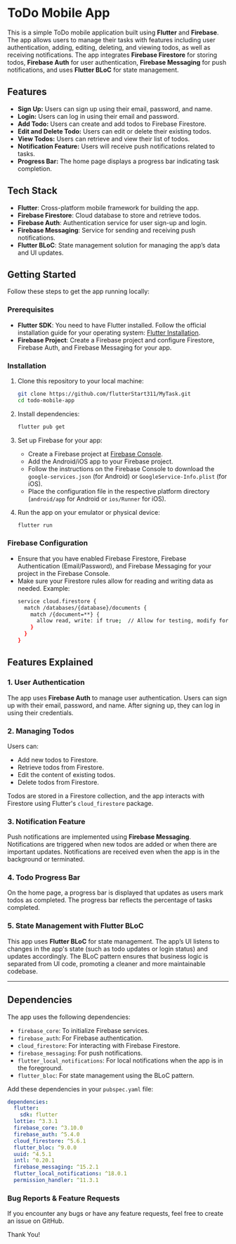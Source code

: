 # ToDo Mobile App

This is a simple ToDo mobile application built using **Flutter** and **Firebase**. The app allows users to manage their tasks with features including user authentication, adding, editing, deleting, and viewing todos, as well as receiving notifications. The app integrates **Firebase Firestore** for storing todos, **Firebase Auth** for user authentication, **Firebase Messaging** for push notifications, and uses **Flutter BLoC** for state management.

## Features

- **Sign Up:** Users can sign up using their email, password, and name.
- **Login:** Users can log in using their email and password.
- **Add Todo:** Users can create and add todos to Firebase Firestore.
- **Edit and Delete Todo:** Users can edit or delete their existing todos.
- **View Todos:** Users can retrieve and view their list of todos.
- **Notification Feature:** Users will receive push notifications related to tasks.
- **Progress Bar:** The home page displays a progress bar indicating task completion.

## Tech Stack

- **Flutter**: Cross-platform mobile framework for building the app.
- **Firebase Firestore**: Cloud database to store and retrieve todos.
- **Firebase Auth**: Authentication service for user sign-up and login.
- **Firebase Messaging**: Service for sending and receiving push notifications.
- **Flutter BLoC**: State management solution for managing the app’s data and UI updates.

## Getting Started

Follow these steps to get the app running locally:

### Prerequisites

- **Flutter SDK**: You need to have Flutter installed. Follow the official installation guide for your operating system: [Flutter Installation](https://flutter.dev/docs/get-started/install).
- **Firebase Project**: Create a Firebase project and configure Firestore, Firebase Auth, and Firebase Messaging for your app.
  
### Installation

1. Clone this repository to your local machine:
   ```bash
   git clone https://github.com/flutterStart311/MyTask.git
   cd todo-mobile-app
   ```

2. Install dependencies:
   ```bash
   flutter pub get
   ```

3. Set up Firebase for your app:
   - Create a Firebase project at [Firebase Console](https://console.firebase.google.com/).
   - Add the Android/iOS app to your Firebase project.
   - Follow the instructions on the Firebase Console to download the `google-services.json` (for Android) or `GoogleService-Info.plist` (for iOS).
   - Place the configuration file in the respective platform directory (`android/app` for Android or `ios/Runner` for iOS).

4. Run the app on your emulator or physical device:
   ```bash
   flutter run
   ```

### Firebase Configuration

- Ensure that you have enabled Firebase Firestore, Firebase Authentication (Email/Password), and Firebase Messaging for your project in the Firebase Console.
- Make sure your Firestore rules allow for reading and writing data as needed. Example:
  ```bash
  service cloud.firestore {
    match /databases/{database}/documents {
      match /{document=**} {
        allow read, write: if true;  // Allow for testing, modify for production
      }
    }
  }
  ```

## Features Explained

### 1. **User Authentication**

The app uses **Firebase Auth** to manage user authentication. Users can sign up with their email, password, and name. After signing up, they can log in using their credentials.

### 2. **Managing Todos**

Users can:
- Add new todos to Firestore.
- Retrieve todos from Firestore.
- Edit the content of existing todos.
- Delete todos from Firestore.

Todos are stored in a Firestore collection, and the app interacts with Firestore using Flutter's `cloud_firestore` package.

### 3. **Notification Feature**

Push notifications are implemented using **Firebase Messaging**. Notifications are triggered when new todos are added or when there are important updates. Notifications are received even when the app is in the background or terminated.

### 4. **Todo Progress Bar**

On the home page, a progress bar is displayed that updates as users mark todos as completed. The progress bar reflects the percentage of tasks completed.

### 5. **State Management with Flutter BLoC**

This app uses **Flutter BLoC** for state management. The app’s UI listens to changes in the app's state (such as todo updates or login status) and updates accordingly. The BLoC pattern ensures that business logic is separated from UI code, promoting a cleaner and more maintainable codebase.

---

## Dependencies

The app uses the following dependencies:

- `firebase_core`: To initialize Firebase services.
- `firebase_auth`: For Firebase authentication.
- `cloud_firestore`: For interacting with Firebase Firestore.
- `firebase_messaging`: For push notifications.
- `flutter_local_notifications`: For local notifications when the app is in the foreground.
- `flutter_bloc`: For state management using the BLoC pattern.

Add these dependencies in your `pubspec.yaml` file:

```yaml
dependencies:
  flutter:
    sdk: flutter
  lottie: ^3.3.1
  firebase_core: ^3.10.0
  firebase_auth: ^5.4.0
  cloud_firestore: ^5.6.1
  flutter_bloc: ^9.0.0
  uuid: ^4.5.1
  intl: ^0.20.1
  firebase_messaging: ^15.2.1
  flutter_local_notifications: ^18.0.1
  permission_handler: ^11.3.1
```


### Bug Reports & Feature Requests

If you encounter any bugs or have any feature requests, feel free to create an issue on GitHub.

Thank You!
